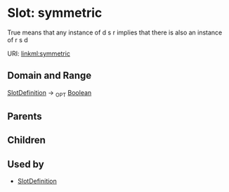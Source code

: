 
# Slot: symmetric


True means that any instance of  d s r implies that there is also an instance of r s d

URI: [linkml:symmetric](https://w3id.org/linkml/symmetric)


## Domain and Range

[SlotDefinition](SlotDefinition.md) ->  <sub>OPT</sub> [Boolean](Boolean.md)

## Parents


## Children


## Used by

 * [SlotDefinition](SlotDefinition.md)

